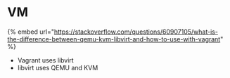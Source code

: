 # VM

{% embed url="https://stackoverflow.com/questions/60907105/what-is-the-difference-between-qemu-kvm-libvirt-and-how-to-use-with-vagrant" %}

* Vagrant uses libvirt
* libvirt uses QEMU and KVM
